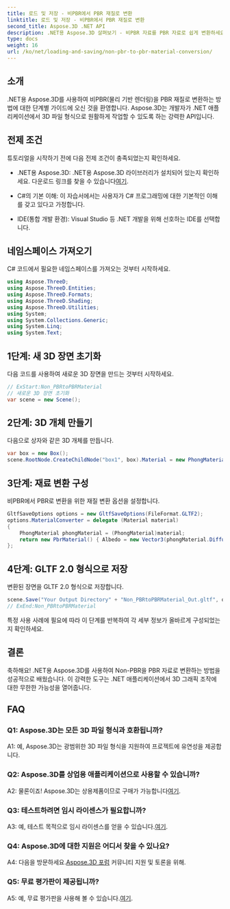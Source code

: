 ```yaml
---
title: 로드 및 저장 - 비PBR에서 PBR 재질로 변환
linktitle: 로드 및 저장 - 비PBR에서 PBR 재질로 변환
second_title: Aspose.3D .NET API
description: .NET용 Aspose.3D 살펴보기 - 비PBR 자료를 PBR 자료로 쉽게 변환하세요. 포괄적인 튜토리얼과 강력한 API.
type: docs
weight: 16
url: /ko/net/loading-and-saving/non-pbr-to-pbr-material-conversion/
---
```

## 소개

.NET용 Aspose.3D를 사용하여 비PBR(물리 기반 렌더링)을 PBR 재질로 변환하는 방법에 대한 단계별 가이드에 오신 것을 환영합니다. Aspose.3D는 개발자가 .NET 애플리케이션에서 3D 파일 형식으로 원활하게 작업할 수 있도록 하는 강력한 API입니다.

## 전제 조건

튜토리얼을 시작하기 전에 다음 전제 조건이 충족되었는지 확인하세요.

-  .NET용 Aspose.3D: .NET용 Aspose.3D 라이브러리가 설치되어 있는지 확인하세요. 다운로드 링크를 찾을 수 있습니다[여기](https://releases.aspose.com/3d/net/).

- C#의 기본 이해: 이 자습서에서는 사용자가 C# 프로그래밍에 대한 기본적인 이해를 갖고 있다고 가정합니다.

- IDE(통합 개발 환경): Visual Studio 등 .NET 개발을 위해 선호하는 IDE를 선택합니다.

## 네임스페이스 가져오기

C# 코드에서 필요한 네임스페이스를 가져오는 것부터 시작하세요.

```csharp
using Aspose.ThreeD;
using Aspose.ThreeD.Entities;
using Aspose.ThreeD.Formats;
using Aspose.ThreeD.Shading;
using Aspose.ThreeD.Utilities;
using System;
using System.Collections.Generic;
using System.Linq;
using System.Text;
```

## 1단계: 새 3D 장면 초기화

다음 코드를 사용하여 새로운 3D 장면을 만드는 것부터 시작하세요.

```csharp
// ExStart:Non_PBRtoPBRMaterial
// 새로운 3D 장면 초기화
var scene = new Scene();
```

## 2단계: 3D 개체 만들기

다음으로 상자와 같은 3D 개체를 만듭니다.

```csharp
var box = new Box();
scene.RootNode.CreateChildNode("box1", box).Material = new PhongMaterial() { DiffuseColor = new Vector3(1, 0, 1) };
```

## 3단계: 재료 변환 구성

비PBR에서 PBR로 변환을 위한 재질 변환 옵션을 설정합니다.

```csharp
GltfSaveOptions options = new GltfSaveOptions(FileFormat.GLTF2);
options.MaterialConverter = delegate (Material material)
{
    PhongMaterial phongMaterial = (PhongMaterial)material;
    return new PbrMaterial() { Albedo = new Vector3(phongMaterial.DiffuseColor.x, phongMaterial.DiffuseColor.y, phongMaterial.DiffuseColor.z) };
};
```

## 4단계: GLTF 2.0 형식으로 저장

변환된 장면을 GLTF 2.0 형식으로 저장합니다.

```csharp
scene.Save("Your Output Directory" + "Non_PBRtoPBRMaterial_Out.gltf", options);
// ExEnd:Non_PBRtoPBRMaterial
```

특정 사용 사례에 필요에 따라 이 단계를 반복하여 각 세부 정보가 올바르게 구성되었는지 확인하세요.

## 결론

축하해요! .NET용 Aspose.3D를 사용하여 Non-PBR을 PBR 자료로 변환하는 방법을 성공적으로 배웠습니다. 이 강력한 도구는 .NET 애플리케이션에서 3D 그래픽 조작에 대한 무한한 가능성을 열어줍니다.

## FAQ

### Q1: Aspose.3D는 모든 3D 파일 형식과 호환됩니까?

A1: 예, Aspose.3D는 광범위한 3D 파일 형식을 지원하여 프로젝트에 유연성을 제공합니다.

### Q2: Aspose.3D를 상업용 애플리케이션으로 사용할 수 있습니까?

 A2: 물론이죠! Aspose.3D는 상용제품이므로 구매가 가능합니다[여기](https://purchase.aspose.com/buy).

### Q3: 테스트하려면 임시 라이센스가 필요합니까?

A3: 예, 테스트 목적으로 임시 라이센스를 얻을 수 있습니다.[여기](https://purchase.aspose.com/temporary-license/).

### Q4: Aspose.3D에 대한 지원은 어디서 찾을 수 있나요?

 A4: 다음을 방문하세요.[Aspose.3D 포럼](https://forum.aspose.com/c/3d/18) 커뮤니티 지원 및 토론을 위해.

### Q5: 무료 평가판이 제공됩니까?

 A5: 예, 무료 평가판을 사용해 볼 수 있습니다.[여기](https://releases.aspose.com/).